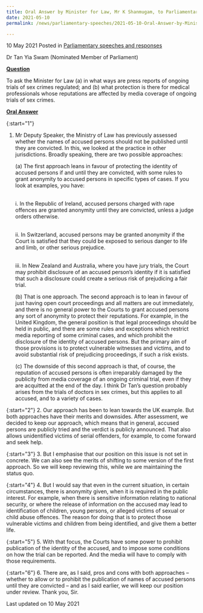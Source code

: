 ```yaml
---
title: Oral Answer by Minister for Law, Mr K Shanmugam, to Parliamentary Question on Publishing Names of Accused Persons
date: 2021-05-10
permalink: /news/parliamentary-speeches/2021-05-10-Oral-Answer-by-Minister-for-Law-Mr-K-Shanmugam-to-Publishing-Names-Of-Accused-Persons

---
```

 
10 May 2021 Posted in [Parliamentary speeches and responses](/news/parliamentary-speeches)

Dr Tan Yia Swam (Nominated Member of Parliament) 

<b><u>Question</u></b>

To ask the Minister for Law (a) in what ways are press reports of ongoing trials of sex crimes regulated; and (b) what protection is there for medical professionals whose reputations are affected by media coverage of ongoing trials of sex crimes.

<b><u>Oral Answer</u></b>

{:start="1"}
1. Mr Deputy Speaker, the Ministry of Law has previously assessed whether the names of accused persons should not be published until they are convicted. In this, we looked at the practice in other jurisdictions. Broadly speaking, there are two possible approaches:  

   (a) The first approach leans in favour of protecting the identity of accused persons if and until they are convicted, with some rules to grant anonymity to accused 		persons in specific types of  cases. If you look at examples, you have:
   
   <br>i. In the Republic of Ireland, accused persons charged with rape offences are granted anonymity until they are convicted, unless a judge orders otherwise.</br>
   
   <br>ii. In Switzerland, accused persons may be granted anonymity if the Court is satisfied that they could be exposed to serious danger to life and limb, or other serious prejudice.</br>
   
   <br>iii. In New Zealand and Australia, where you have jury trials, the Court may prohibit disclosure of an accused person’s identity if it is satisfied that such a disclosure could create a serious risk of prejudicing a fair trial.</br>

   (b) That is one approach. The second approach is to lean in favour of just having open court proceedings and all matters are out immediately, and there is no general power to the Courts to grant accused persons any sort of anonymity to protect their reputations. For example, in the United Kingdom, the general position is that legal proceedings should be held in public, and there are some rules and exceptions which restrict media reporting of some criminal cases, and which prohibit the disclosure of the identity of accused persons. But the primary aim of those provisions is to protect vulnerable witnesses and victims, and to avoid substantial risk of prejudicing proceedings, if such a risk exists. 

   (c) The downside of this second approach is that, of course, the reputation of accused persons is often irreparably damaged by the publicity from media coverage of an ongoing criminal trial, even if they are acquitted at the end of the day. I think Dr Tan’s question probably arises from the trials of doctors in sex crimes, but this applies to all accused, and to a variety of cases.

{:start="2"}
2. Our approach has been to lean towards the UK example. But both approaches have their merits and downsides. After assessment, we decided to keep our approach, which means that in general, accused persons are publicly tried and the verdict is publicly announced. That also allows unidentified victims of serial offenders, for example, to come forward and seek help. 

{:start="3"}
3. But I emphasise that our position on this issue is not set in concrete. We can also see the merits of shifting to some version of the first approach. So we will keep reviewing this, while we are maintaining the status quo.

{:start="4"}
4. But I would say that even in the current situation, in certain circumstances, there is anonymity given, when it is required in the public interest. For example, when there is sensitive information relating to national security, or where the release of information on the accused may lead to identification of children, young persons, or alleged victims of sexual or child abuse offences. The reason for doing that is to protect those vulnerable victims and children from being identified, and give them a better life.

{:start="5"}
5. With that focus, the Courts have some power to prohibit publication of the identity of the accused, and to impose some conditions on how the trial can be reported. And the media will have to comply with those requirements. 

{:start="6"}
6. There are, as I said, pros and cons with both approaches – whether to allow or to prohibit the publication of names of accused persons until they are convicted – and as I said earlier, we will keep our position under review. Thank you, Sir.
	
  
<p class="right-side-updated">Last updated on 10 May 2021</p>
